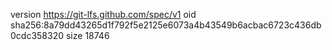version https://git-lfs.github.com/spec/v1
oid sha256:8a79dd43265d1f792f5e2125e6073a4b43549b6acbac6723c436db0cdc358320
size 18746
